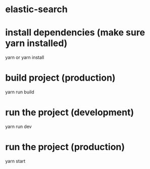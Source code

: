 # elastic-search


# install dependencies (make sure yarn installed)

 yarn or yarn install

# build project (production)
yarn run build

# run the project (development)
 yarn run dev

# run the project (production)
 yarn start